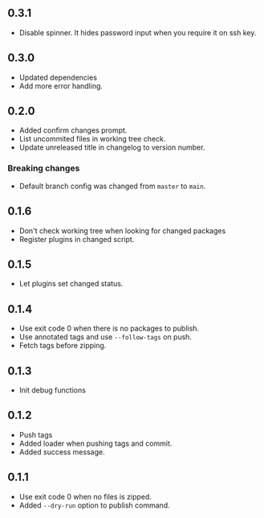 ## 0.3.1

-   Disable spinner. It hides password input when you require it on ssh key.

## 0.3.0

-   Updated dependencies
-   Add more error handling.

## 0.2.0

-   Added confirm changes prompt.
-   List uncommited files in working tree check.
-   Update unreleased title in changelog to version number.

### Breaking changes

-   Default branch config was changed from `master` to `main`.

## 0.1.6

-   Don't check working tree when looking for changed packages
-   Register plugins in changed script.

## 0.1.5

-   Let plugins set changed status.

## 0.1.4

-   Use exit code 0 when there is no packages to publish.
-   Use annotated tags and use `--follow-tags` on push.
-   Fetch tags before zipping.

## 0.1.3

-   Init debug functions

## 0.1.2

-   Push tags
-   Added loader when pushing tags and commit.
-   Added success message.

## 0.1.1

-   Use exit code 0 when no files is zipped.
-   Added `--dry-run` option to publish command.
